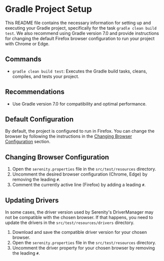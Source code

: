 # Gradle Project Setup

This README file contains the necessary information for setting up and executing your Gradle project, specifically for
the task `gradle clean build test`. We also recommend using Gradle version 7.0 and provide instructions for changing the
default Firefox browser configuration to run your project with Chrome or Edge.

## Commands

- `gradle clean build test`: Executes the Gradle build tasks, cleans, compiles, and tests your project.

## Recommendations

- Use Gradle version 7.0 for compatibility and optimal performance.

## Default Configuration

By default, the project is configured to run in Firefox. You can change the browser by following the instructions in
the [Changing Browser Configuration](#changing-browser-configuration) section.

## Changing Browser Configuration

1. Open the `serenity.properties` file in the `src/test/resources` directory.
2. Uncomment the desired browser configuration (Chrome, Edge) by removing the leading `#`.
3. Comment the currently active line (Firefox) by adding a leading `#`.

## Updating Drivers

In some cases, the driver version used by Serenity's DriverManager may not be compatible with the chosen browser. If
that happens, you need to update the drivers in the `src/test/resources/drivers` directory.

1. Download and save the compatible driver version for your chosen browser.
2. Open the `serenity.properties` file in the `src/test/resources` directory.
3. Uncomment the driver property for your chosen browser by removing the leading `#`.